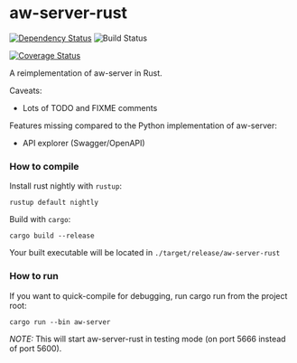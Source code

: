 aw-server-rust
==============

[![Dependency Status](https://deps.rs/repo/github/activitywatch/aw-server-rust/status.svg)](https://deps.rs/repo/github/activitywatch/aw-server-rust)
![Build Status](https://github.com/ActivityWatch/aw-server-rust/workflows/Rust/badge.svg)

[![Coverage Status](https://codecov.io/gh/ActivityWatch/aw-server-rust/branch/master/graph/badge.svg)](https://codecov.io/gh/ActivityWatch/aw-server-rust)

A reimplementation of aw-server in Rust.

Caveats:

 - Lots of TODO and FIXME comments

Features missing compared to the Python implementation of aw-server:

 - API explorer (Swagger/OpenAPI)

### How to compile

Install rust nightly with `rustup`:

```
rustup default nightly
```

Build with `cargo`:

```
cargo build --release 
```

Your built executable will be located in `./target/release/aw-server-rust`


### How to run

If you want to quick-compile for debugging, run cargo run from the project root:

```
cargo run --bin aw-server
```

*NOTE:* This will start aw-server-rust in testing mode (on port 5666 instead of port 5600).
